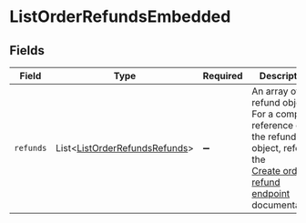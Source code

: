 # ListOrderRefundsEmbedded


## Fields

| Field                                                                                                                                                      | Type                                                                                                                                                       | Required                                                                                                                                                   | Description                                                                                                                                                |
| ---------------------------------------------------------------------------------------------------------------------------------------------------------- | ---------------------------------------------------------------------------------------------------------------------------------------------------------- | ---------------------------------------------------------------------------------------------------------------------------------------------------------- | ---------------------------------------------------------------------------------------------------------------------------------------------------------- |
| `refunds`                                                                                                                                                  | List\<[ListOrderRefundsRefunds](../../models/operations/ListOrderRefundsRefunds.md)>                                                                       | :heavy_minus_sign:                                                                                                                                         | An array of refund objects. For a complete reference of the refund object, refer to the<br/>[Create order refund endpoint](create-order-refund) documentation. |